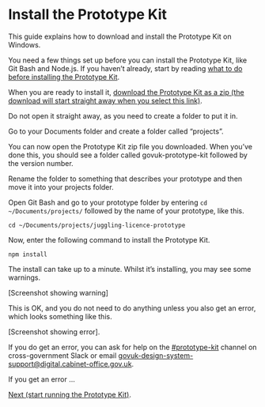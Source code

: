 # Install the Prototype Kit

This guide explains how to download and install the Prototype Kit on Windows.

You need a few things set up before you can install the Prototype Kit, like Git Bash and Node.js. If you haven’t already, start by reading [what to do before installing the Prototype Kit](/docs/install/windows-installation-guide/before-you-install).

When you are ready to install it, [download the Prototype Kit as a zip (the download will start straight away when you select this link)](/docs/download).

Do not open it straight away, as you need to create a folder to put it in.

Go to your Documents folder and create a folder called “projects”.

You can now open the Prototype Kit zip file you downloaded. When you’ve done this, you should see a folder called govuk-prototype-kit followed by the version number.

Rename the folder to something that describes your prototype and then move it into your projects folder.

Open Git Bash and go to your prototype folder by entering `cd ~/Documents/projects/` followed by the name of your prototype, like this.

`cd ~/Documents/projects/juggling-licence-prototype`

Now, enter the following command to install the Prototype Kit.

`npm install`

The install can take up to a minute. Whilst it’s installing, you may see some warnings.

[Screenshot showing warning]

This is OK, and you do not need to do anything unless you also get an error, which looks something like this.

[Screenshot showing error].

If you do get an error, you can ask for help on the [#prototype-kit](https://ukgovernmentdigital.slack.com/messages/prototype-kit) channel on cross-government Slack or email govuk-design-system-support@digital.cabinet-office.gov.uk.

If you get an error ...

[Next (start running the Prototype Kit)](/docs/get-started/windows-installation-guide/start-and-stop-the-kit).
